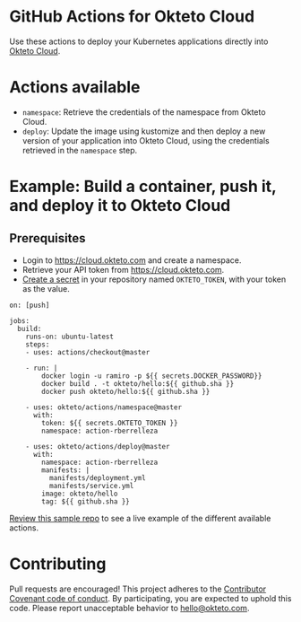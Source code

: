 # GitHub Actions for Okteto Cloud

Use these actions to deploy your Kubernetes applications directly into [Okteto Cloud](https://cloud.okteto.com).

# Actions available

- `namespace`: Retrieve the credentials of the namespace from Okteto Cloud.
- `deploy`: Update the image using kustomize and then deploy a new version of your application into Okteto Cloud, using the credentials retrieved in the `namespace` step. 

# Example: Build a container, push it, and deploy it to Okteto Cloud

## Prerequisites

- Login to https://cloud.okteto.com and create a namespace.
- Retrieve your API token from https://cloud.okteto.com.
- [Create a secret](https://help.github.com/en/github/automating-your-workflow-with-github-actions/virtual-environments-for-github-actions#creating-and-using-secrets-encrypted-variables) in your repository named `OKTETO_TOKEN`, with your token as the value.

```
on: [push]

jobs:
  build:
    runs-on: ubuntu-latest
    steps:
    - uses: actions/checkout@master
    
    - run: |
        docker login -u ramiro -p ${{ secrets.DOCKER_PASSWORD}}
        docker build . -t okteto/hello:${{ github.sha }}
        docker push okteto/hello:${{ github.sha }}
      
    - uses: okteto/actions/namespace@master
      with:
        token: ${{ secrets.OKTETO_TOKEN }}
        namespace: action-rberrelleza
        
    - uses: okteto/actions/deploy@master
      with:
        namespace: action-rberrelleza
        manifests: |
          manifests/deployment.yml
          manifests/service.yml
        image: okteto/hello
        tag: ${{ github.sha }}
```

[Review this sample repo](https://github.com/rberrelleza/actions-test) to see a live example of the different available actions.

# Contributing

Pull requests are encouraged! This project adheres to the [Contributor Covenant code of conduct](code-of-conduct.md). By participating, you are expected to uphold this code. Please report unacceptable behavior to hello@okteto.com.
